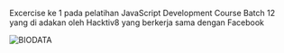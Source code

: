 Excercise ke 1 pada pelatihan JavaScript Development Course Batch 12 yang di adakan oleh Hacktiv8 yang berkerja sama dengan Facebook

![BIODATA](https://user-images.githubusercontent.com/49117983/104090654-cfd9af80-52aa-11eb-8e13-4b62f078da77.png)

